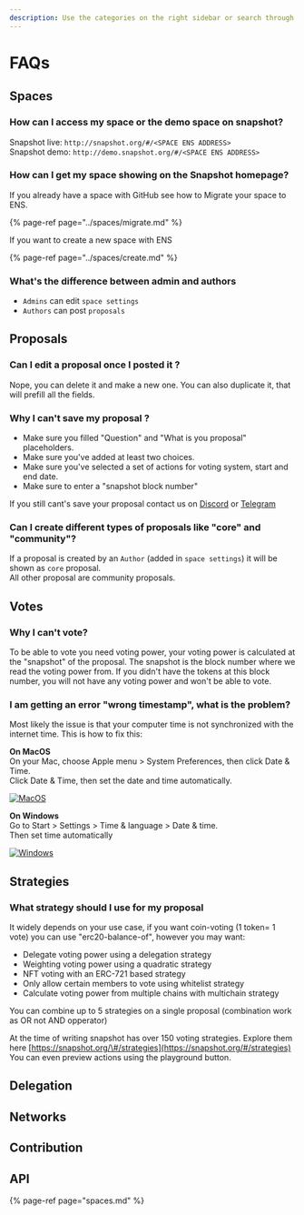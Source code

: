 ```yaml
---
description: Use the categories on the right sidebar or search through the entire FAQ.
---
```


# FAQs

## Spaces <a id="spaces"></a>



### How can I access my space or the demo space on snapshot?

Snapshot live: `http://snapshot.org/#/<SPACE ENS ADDRESS>`  
Snapshot demo: `http://demo.snapshot.org/#/<SPACE ENS ADDRESS>`

### 

### How can I get my space showing on the Snapshot homepage?

If you already have a space with GitHub see how to Migrate your space to ENS.

{% page-ref page="../spaces/migrate.md" %}

If you want to create a new space with ENS

{% page-ref page="../spaces/create.md" %}



### **What's the difference between admin and authors**

* `Admins` can edit `space settings`
* `Authors` can post `proposals`



## Proposals <a id="proposals"></a>



### Can I edit a proposal once I posted it ?

Nope, you can delete it and make a new one. You can also duplicate it, that will prefill all the fields.



### Why I can't save my proposal ?

* Make sure you filled "Question" and "What is you proposal" placeholders.
* Make sure you've added at least two choices.
* Make sure you've selected a set of actions for voting system, start and end date.
* Make sure to enter a "snapshot block number"

If you still cant's save your proposal contact us on [Discord](http://discord.snapshot.org) or [Telegram](https://t.me/snapshotlabs)



### Can I create different types of proposals like "core" and "community"?

If a proposal is created by an `Author` \(added in `space settings`\) it will be shown as `core` proposal.  
All other proposal are community proposals.



## Votes



### **Why I can't vote?**

To be able to vote you need voting power, your voting power is calculated at the "snapshot" of the proposal. The snapshot is the block number where we read the voting power from. If you didn't have the tokens at this block number, you will not have any voting power and won't be able to vote.



### **I am getting an error "wrong timestamp", what is the problem?**

Most likely the issue is that your computer time is not synchronized with the internet time. This is how to fix this:

**On MacOS**  
On your Mac, choose Apple menu &gt; System Preferences, then click Date & Time.  
Click Date & Time, then set the date and time automatically.

[![MacOS](https://user-images.githubusercontent.com/55286013/135220574-a1c1ff59-e12a-4ba1-b234-6ebed9140f69.png)](https://user-images.githubusercontent.com/55286013/135220574-a1c1ff59-e12a-4ba1-b234-6ebed9140f69.png)

**On Windows**  
Go to Start &gt; Settings &gt; Time & language &gt; Date & time.  
Then set time automatically

[![Windows](https://user-images.githubusercontent.com/55286013/135220660-b6384c2d-a247-44af-ad06-b5429633a74e.png)](https://user-images.githubusercontent.com/55286013/135220660-b6384c2d-a247-44af-ad06-b5429633a74e.png)



## Strategies

### What strategy should I use for my proposal

It widely depends on your use case, if you want coin-voting \(1 token= 1 vote\) you can use "erc20-balance-of", however you may want:

* Delegate voting power using a delegation strategy
* Weighting voting power using a quadratic strategy
* NFT voting with an ERC-721 based strategy
* Only allow certain members to vote using whitelist strategy
* Calculate voting power from multiple chains with multichain strategy

You can combine up to 5 strategies on a single proposal \(combination work as OR not AND opperator\)

At the time of writing snapshot has over 150 voting strategies. Explore them here [https://snapshot.org/\#/strategies](https://snapshot.org/#/strategies)  
You can even preview actions using the playground button.

## Delegation

## Networks

## Contribution

## API





{% page-ref page="spaces.md" %}

